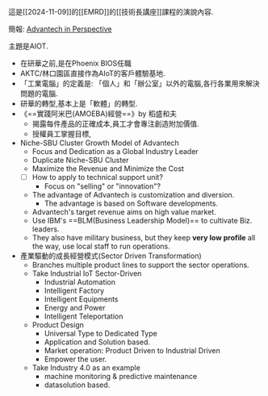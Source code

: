 這是[[2024-11-09]]的[[EMRD]]的[[技術長講座]]課程的演說內容.

簡報: [Advantech in Perspective](https://docs.google.com/presentation/d/1y3j7-a31X-B22oRElvEoQVTIyxxRZrjPPy1TqX6uwmg/edit?usp=sharing)

主題是AIOT.

- 在研華之前,是在Phoenix BIOS任職
- AKTC/林口園區直接作為AIoT的客戶體驗基地.
- 「工業電腦」的定義是: 「個人」和「辦公室」以外的電腦,各行各業用來解決問題的電腦.
- 研華的轉型,基本上是「軟體」的轉型.
- 《==實踐阿米巴(AMOEBA)經營==》by 稻盛和夫
	- 揭露每件產品的正確成本,員工才會專注創造附加價值.
	- 授權員工掌握目標,
- Niche-SBU Cluster Growth Model of Advantech
	- Focus and Dedication as a Global Industry Leader
	- Duplicate Niche-SBU Cluster
	- Maximize the Revenue and Minimize the Cost
	- [ ] How to apply to technical support unit?
		- Focus on "selling" or "innovation"?
	- The advantage of Advantech is customization and diversion.
		- The advantage is based on Software developments.
	- Advantech's target revenue aims on high value market.
	- Use IBM's ==BLM(Business Leadership Model)== to cultivate Biz. leaders.
	- They also have military business, but they keep **very low profile** all the way, use local staff to run operations.
- 產業驅動的成長經營模式(Sector Driven Transformation)
	- Branches multiple product lines to support the sector operations.
	- Take Industrial IoT Sector-Driven
		- Industrial Automation
		- Intelligent Factory
		- Intelligent Equipments
		- Energy and Power
		- Intelligent Teleportation
	- Product Design
		- Universal Type to Dedicated Type
		- Application and Solution based.
		- Market operation: Product Driven to Industrial Driven
		- Empower the user.
	- Take Industry 4.0 as an example
		- machine monitoring & predictive maintenance
		- datasolution based.